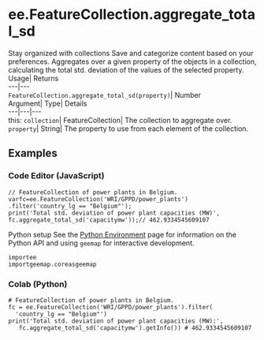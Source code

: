  
#  ee.FeatureCollection.aggregate_total_sd 
Stay organized with collections  Save and categorize content based on your preferences. 
Aggregates over a given property of the objects in a collection, calculating the total std. deviation of the values of the selected property. Usage| Returns  
---|---  
`FeatureCollection.aggregate_total_sd(property)`| Number  
Argument| Type| Details  
---|---|---  
this: `collection`| FeatureCollection| The collection to aggregate over.  
`property`| String| The property to use from each element of the collection.  
## Examples
### Code Editor (JavaScript)
```
// FeatureCollection of power plants in Belgium.
varfc=ee.FeatureCollection('WRI/GPPD/power_plants')
.filter('country_lg == "Belgium"');
print('Total std. deviation of power plant capacities (MW)',
fc.aggregate_total_sd('capacitymw'));// 462.9334545609107
```

Python setup
See the [ Python Environment](https://developers.google.com/earth-engine/guides/python_install) page for information on the Python API and using `geemap` for interactive development.
```
importee
importgeemap.coreasgeemap
```

### Colab (Python)
```
# FeatureCollection of power plants in Belgium.
fc = ee.FeatureCollection('WRI/GPPD/power_plants').filter(
  'country_lg == "Belgium"')
print('Total std. deviation of power plant capacities (MW):',
   fc.aggregate_total_sd('capacitymw').getInfo()) # 462.9334545609107
```

